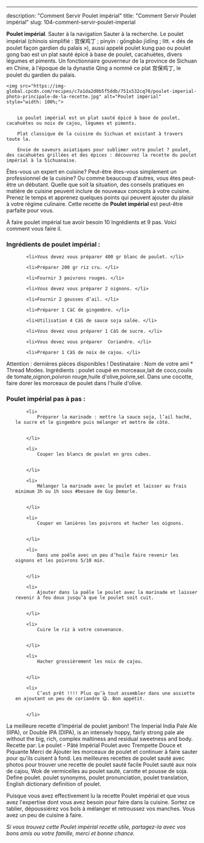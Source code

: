 ---
description: "Comment Servir Poulet impérial"
title: "Comment Servir Poulet impérial"
slug: 104-comment-servir-poulet-imperial

<p>
	<strong>Poulet impérial</strong>. 
	Sauter à la navigation Sauter à la recherche. Le poulet impérial (chinois simplifié : 宫保鸡丁 ; pinyin : gōngbǎo jīdīng ; litt. « dés de poulet façon gardien du palais »), aussi appelé poulet kung pao ou poulet gong bao est un plat sauté épicé à base de poulet, cacahuètes, divers légumes et piments. Un fonctionnaire gouverneur de la province de Sichuan en Chine, à l&#39;époque de la dynastie Qing a nommé ce plat 宫保鸡丁, le poulet du gardien du palais.
</p>
<p>
	
	<img src="https://img-global.cpcdn.com/recipes/c7a1da2d0b5f5ddb/751x532cq70/poulet-imperial-photo-principale-de-la-recette.jpg" alt="Poulet impérial" style="width: 100%;">
	
	
		Le poulet impérial est un plat sauté épicé à base de poulet, cacahuètes ou noix de cajou, légumes et piments.
	
		Plat classique de la cuisine du Sichuan et existant à travers toute la.
	
		Envie de saveurs asiatiques pour sublimer votre poulet ? poulet, des cacahuètes grillées et des épices : découvrez la recette du poulet impérial à la Sichuanaise.
	
</p>

Êtes-vous un expert en cuisine? Peut-être êtes-vous simplement un professionnel de la cuisine? Ou comme beaucoup d'autres, vous êtes peut-être un débutant. Quelle que soit la situation, des conseils pratiques en matière de cuisine peuvent inclure de nouveaux concepts à votre cuisine. Prenez le temps et apprenez quelques points qui peuvent ajouter du plaisir à votre régime culinaire. Cette recette de <strong> Poulet impérial </strong> est peut-être parfaite pour vous.

<!--inarticleads1-->

À faire poulet impérial tue avoir besoin 10 Ingrédients et 9 pas. Voici comment vous faire il.

<h3>Ingrédients de poulet impérial :</h3>

<ol>
	
		<li>Vous devez vous préparer 400 gr blanc de poulet. </li>
	
		<li>Préparer 200 gr riz cru. </li>
	
		<li>Fournir 3 poivrons rouges. </li>
	
		<li>Vous devez vous préparer 2 oignons. </li>
	
		<li>Fournir 2 gousses d’ail. </li>
	
		<li>Préparer 1 CàC de gingembre. </li>
	
		<li>Utilisation 4 CàS de sauce soja salée. </li>
	
		<li>Vous devez vous préparer 1 CàS de sucre. </li>
	
		<li>Vous devez vous préparer  Coriandre. </li>
	
		<li>Préparer 1 CàS de noix de cajou. </li>
	
</ol>

Attention : dernières pièces disponibles ! Destinataire : Nom de votre ami *  Thread Modes. Ingrédients : poulet coupé en morceaux,lait de coco,coulis de tomate,oignon,poivron rouge,huile d&#39;olive,poivre,sel. Dans une cocotte, faire dorer les morceaux de poulet dans l&#39;huile d&#39;olive. 

<!--inarticleads2-->

<h3>Poulet impérial pas à pas :</h3>

<ol>
	
		<li>
			Préparer la marinade : mettre la sauce soja, l’ail haché, le sucre et le gingembre puis mélanger et mettre de côté.
			
			
		</li>
	
		<li>
			Couper les blancs de poulet en gros cubes.
			
			
		</li>
	
		<li>
			Mélanger la marinade avec le poulet et laisser au frais minimum 3h ou 1h sous #besave de Guy Demarle.
			
			
		</li>
	
		<li>
			Couper en lanières les poivrons et hacher les oignons.
			
			
		</li>
	
		<li>
			Dans une poêle avec un peu d’huile faire revenir les oignons et les poivrons 5/10 min.
			
			
		</li>
	
		<li>
			Ajouter dans la poêle le poulet avec la marinade et laisser revenir à feu doux jusqu’à que le poulet soit cuit.
			
			
		</li>
	
		<li>
			Cuire le riz à votre convenance.
			
			
		</li>
	
		<li>
			Hacher grossièrement les noix de cajou.
			
			
		</li>
	
		<li>
			C’est prêt !!!! Plus qu’à tout assembler dans une assiette en ajoutant un peu de coriandre 😋. Bon appétit.
			
			
		</li>
	
</ol>

La meilleure recette d&#39;Impérial de poulet jambon! The Imperial India Pale Ale (IIPA), or Double IPA (DIPA), is an intensely hoppy, fairly strong pale ale without the big, rich, complex maltiness and residual sweetness and body. Recette par: Le poulet - Pâté Impérial Poulet avec Trempette Douce et Piquante Merci de Ajouter les morceaux de poulet et continuer à faire sauter pour qu&#39;ils cuisent à fond. Les meilleures recettes de poulet sauté avec photos pour trouver une recette de poulet sauté facile Poulet sauté aux noix de cajou, Wok de vermicelles au poulet sauté, carotte et pousse de soja. Define poulet. poulet synonyms, poulet pronunciation, poulet translation, English dictionary definition of poulet. 

<!--inarticleads1-->

<p>
Puisque vous avez effectivement lu la recette Poulet impérial et que vous avez l'expertise dont vous avez besoin pour faire dans la cuisine. Sortez ce tablier, dépoussiérez vos bols à mélanger et retroussez vos manches. Vous avez un peu de cuisine à faire.
</p>

<p>
<i>Si vous trouvez cette Poulet impérial recette utile, partagez-la avec vos bons amis ou votre famille, merci et bonne chance.</i>
</p>
